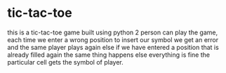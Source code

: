 # tic-tac-toe
this is a tic-tac-toe game built using python 2 person can play the game, each time we enter a wrong position to insert our symbol we get an error and the same player plays again else if we have entered a position that is already filled again the same thing happens else everything is fine the particular cell gets the symbol of player.
